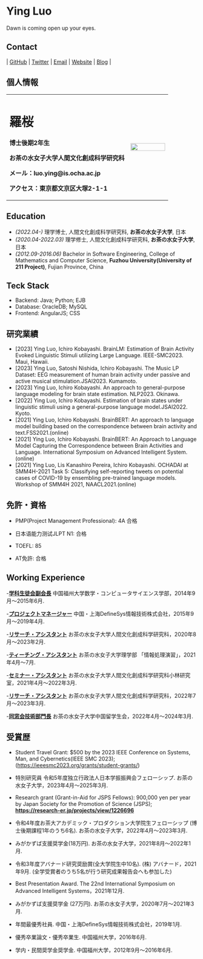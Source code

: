 # Ying Luo

Dawn is coming open up your eyes.
## Contact

| [GitHub](https://github.com/luoying050601) | [Twitter](https://twitter.com/) | [Email](mailto:ying.luo@is.ocha.ac.jp) | [Website]() | [Blog]() | 

## 個人情報

<table border="0">
  <tr>
    <td width="75%">
      <h1>羅桜</h1>
      <p><b>博士後期2年生</b></p>
      <p><b>お茶の水女子大学人間文化創成科学研究科</b></p>
      <p><b>メール：luo.ying@is.ocha.ac.jp</b></p>
      <p><b>アクセス：東京都文京区大塚2-1-1</b></p>
    </td>
    <td width="25%">
      <img src="/ying.jpeg" width="100%">      
    </td>
  </tr>
</table>

## Education

- *(2022.04-)* 理学博士, 人間文化創成科学研究科, **お茶の水女子大学**, 日本
- *(2020.04-2022.03)* 理学修士, 人間文化創成科学研究科, **お茶の水女子大学**, 日本
- *(2012.09-2016.06)* Bachelor in Software Engineering, College of Mathematics and Computer Science, **Fuzhou University(University of 211 Project)**, Fujian Province, China


## Teck Stack

- Backend: Java; Python; EJB
- Database: OracleDB; MySQL
- Frontend: AngularJS; CSS


## 研究業績

- [2023]  Ying Luo, Ichiro Kobayashi. BrainLM: Estimation of Brain Activity Evoked Linguistic Stimuli utilizing Large Language. IEEE-SMC2023. Maui, Hawaii.
- [2023] Ying Luo, Satoshi Nishida, Ichiro Kobayashi. The Music LP Dataset: EEG measurement of human brain activity under passive and active musical stimulation.JSAI2023. Kumamoto.
- [2023] Ying Luo, Ichiro Kobayashi. An approach to general-purpose language modeling for brain state estimation. NLP2023. Okinawa.
- [2022] Ying Luo, Ichiro Kobayashi. Estimation of brain states under linguistic stimuli using a general-purpose language model.JSAI2022. Kyoto.
- [2021] Ying Luo, Ichiro Kobayashi. BrainBERT: An approach to language model building based on the correspondence between brain activity and text.FSS2021.(online)
- [2021] Ying Luo, Ichiro Kobayashi. BrainBERT: An Approach to Language Model Capturing the Correspondence between Brain Activities and Language. International Symposium on Advanced Intelligent System.(online)
- [2021] Ying Luo, Lis Kanashiro Pereira, Ichiro Kobayashi. OCHADAI at SMM4H-2021 Task 5: Classifying self-reporting tweets on potential cases of COVID-19 by ensembling pre-trained language models. Workshop of SMM4H 2021, NAACL2021.(online)


## 免許・資格

- PMP(Project Management Professional): 4A 合格

- 日本语能力测试JLPT N1: 合格

- TOEFL: 85

- AT免許: 合格


## Working Experience

-**[学科生徒会副会長](https://t9t.io)**
中国福州大学数学・コンピュータサイエンス学部，2014年9月〜2015年6月. 

-**[プロジェクトマネージャー](https://t9t.io)**
中国・上海DefineSys情報技術株式会社，2015年9月〜2019年4月. 

-**[リサーチ・アシスタント](https://t9t.io)**
お茶の水女子大学人間文化創成科学研究科，2020年8月〜2023年2月. 

-**[ティーチング・アシスタント](https://t9t.io)**
お茶の水女子大学理学部 「情報処理演習」，2021年4月〜7月.

-**[セミナー・アシスタント](https://t9t.io)**
お茶の水女子大学人間文化創成科学研究科小林研究室，2021年4月〜2022年3月.

-**[リサーチ・アシスタント](https://t9t.io)**
お茶の水女子大学人間文化創成科学研究科，2022年7月〜2023年3月.

-**[同窓会技術部門長](https://t9t.io)**
お茶の水女子大学中国留学生会，2022年4月〜2024年3月.


##  受賞歴

-  Student Travel Grant: $500 by the 2023 IEEE Conference on Systems, Man, and Cybernetics(IEEE SMC 2023);(https://ieeesmc2023.org/grants/student-grants/)

-  特別研究員 令和5年度独立行政法人日本学振振興会フェローシップ.
お茶の水女子大学，2023年4月〜2025年3月.

-  Research grant (Grant-in-Aid for JSPS Fellows): 900,000 yen per year by Japan Society for the Promotion of Science (JSPS); **https://research-er.jp/projects/view/1226696**

-  令和4年度お茶大アカデミック・プロダクション大学院生フェローシップ (博士後期課程1年のうち6名).
お茶の水女子大学，2022年4月〜2023年3月.

-  みがかずば支援奨学金(18万円).
お茶の水女子大学，2021年8月～2022年1月.

-  令和3年度アバナード研究奨励賞(全大学院生中10名). 
(株) アバナード，2021年9月. (全学受賞者のうち5名が行う研究成果報告会へも参加した)

-  Best Presentation Award.
The 22nd International Symposium on Advanced Intelligent Systems，2021年12月. 

-  みがかずば支援奨学金 (27万円).
お茶の水女子大学，2020年7月～2021年3月. 

-  年間最優秀社員.
中国・上海DefineSys情報技術株式会社，2019年1月. 

-  優秀卒業論文・優秀卒業生.
中国福州大学，2016年6月. 

-  学内・民間奨学金奨学金.
中国福州大学，2012年9月～2016年6月. 
